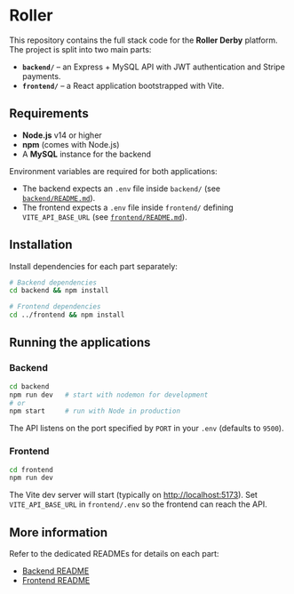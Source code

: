 # Roller

This repository contains the full stack code for the **Roller Derby** platform. The project is split into two main parts:

- **`backend/`** – an Express + MySQL API with JWT authentication and Stripe payments.
- **`frontend/`** – a React application bootstrapped with Vite.

## Requirements

- **Node.js** v14 or higher
- **npm** (comes with Node.js)
- A **MySQL** instance for the backend

Environment variables are required for both applications:

- The backend expects an `.env` file inside `backend/` (see [`backend/README.md`](backend/README.md)).
- The frontend expects a `.env` file inside `frontend/` defining `VITE_API_BASE_URL` (see [`frontend/README.md`](frontend/README.md)).

## Installation

Install dependencies for each part separately:

```bash
# Backend dependencies
cd backend && npm install

# Frontend dependencies
cd ../frontend && npm install
```

## Running the applications

### Backend

```bash
cd backend
npm run dev   # start with nodemon for development
# or
npm start     # run with Node in production
```

The API listens on the port specified by `PORT` in your `.env` (defaults to `9500`).

### Frontend

```bash
cd frontend
npm run dev
```

The Vite dev server will start (typically on <http://localhost:5173>).
Set `VITE_API_BASE_URL` in `frontend/.env` so the frontend can reach the API.

## More information

Refer to the dedicated READMEs for details on each part:

- [Backend README](backend/README.md)
- [Frontend README](frontend/README.md)